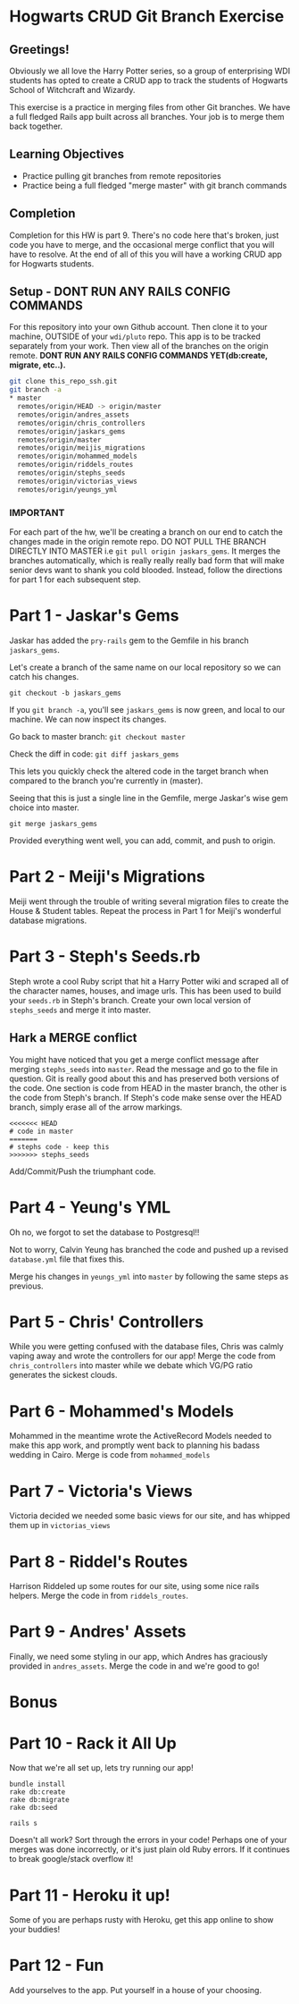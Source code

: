 # Hogwarts CRUD Git Branch Exercise

## Greetings!

Obviously we all love the Harry Potter series, so a group of enterprising WDI students has opted to create a CRUD app to track the students of Hogwarts School of Witchcraft and Wizardy.

This exercise is a practice in merging files from other Git branches. We have a full fledged Rails app built across all branches. Your job is to merge them back together.

## Learning Objectives

- Practice pulling git branches from remote repositories
- Practice being a full fledged "merge master" with git branch commands

## Completion

Completion for this HW is part 9. There's no code here that's broken, just code you have to merge, and the occasional merge conflict that you will have to resolve. At the end of all of this you will have a working CRUD app for Hogwarts students.

## Setup - DONT RUN ANY RAILS CONFIG COMMANDS

For this repository into your own Github account. Then clone it to your machine, OUTSIDE of your `wdi/pluto` repo. This app is to be tracked separately from your work. Then view all of the branches on the origin remote. **DONT RUN ANY RAILS CONFIG COMMANDS YET(db:create, migrate, etc..).**

```bash
git clone this_repo_ssh.git
git branch -a
* master
  remotes/origin/HEAD -> origin/master
  remotes/origin/andres_assets
  remotes/origin/chris_controllers
  remotes/origin/jaskars_gems
  remotes/origin/master
  remotes/origin/meijis_migrations
  remotes/origin/mohammed_models
  remotes/origin/riddels_routes
  remotes/origin/stephs_seeds
  remotes/origin/victorias_views
  remotes/origin/yeungs_yml
```

### __IMPORTANT__

For each part of the hw, we'll be creating a branch on our end to catch the changes made in the origin remote repo. DO NOT PULL THE BRANCH DIRECTLY INTO MASTER i.e `git pull origin jaskars_gems`. It merges the branches automatically, which is really really really bad form that will make senior devs want to shank you cold blooded. Instead, follow the directions for part 1 for each subsequent step.

# Part 1 - Jaskar's Gems

Jaskar has added the `pry-rails` gem to the Gemfile in his branch `jaskars_gems`.

Let's create a branch of the same name on our local repository so we can catch his changes.

`git checkout -b jaskars_gems`

If you `git branch -a`, you'll see `jaskars_gems` is now green, and local to our machine. We can now inspect its changes.

Go back to master branch: `git checkout master`

Check the diff in code: `git diff jaskars_gems`

This lets you quickly check the altered code in the target branch when compared to the branch you're currently in (master).

Seeing that this is just a single line in the Gemfile, merge Jaskar's wise gem choice into master.

`git merge jaskars_gems`

Provided everything went well, you can add, commit, and push to origin.

# Part 2 - Meiji's Migrations

Meiji went through the trouble of writing several migration files to create the House & Student tables.
Repeat the process in Part 1 for Meiji's wonderful database migrations.

# Part 3 - Steph's Seeds.rb

Steph wrote a cool Ruby script that hit a Harry Potter wiki and scraped all of the character names, houses, and image urls. This has been used to build your `seeds.rb` in Steph's branch. Create your own local version of `stephs_seeds` and merge it into master.

## Hark a MERGE conflict

You might have noticed that you get a merge conflict message after merging `stephs_seeds` into `master`. Read the message and go to the file in question. Git is really good about this and has preserved both versions of the code. One section is code from HEAD in the master branch, the other is the code from Steph's branch. If Steph's code make sense over the HEAD branch, simply erase all of the arrow markings.

```
<<<<<<< HEAD
# code in master
=======
# stephs code - keep this
>>>>>>> stephs_seeds
```

Add/Commit/Push the triumphant code.

# Part 4 - Yeung's YML

Oh no, we forgot to set the database to Postgresql!!

Not to worry, Calvin Yeung has branched the code and pushed up a revised `database.yml` file that fixes this.

Merge his changes in `yeungs_yml` into `master` by following the same steps as previous.

# Part 5 - Chris' Controllers

While you were getting confused with the database files, Chris was calmly vaping away and wrote the controllers for our app! Merge the code from `chris_controllers` into master while we debate which VG/PG ratio generates the sickest clouds.

# Part 6 - Mohammed's Models

Mohammed in the meantime wrote the ActiveRecord Models needed to make this app work, and promptly went back to planning his badass wedding in Cairo. Merge is code from `mohammed_models`

# Part 7 - Victoria's Views

Victoria decided we needed some basic views for our site, and has whipped them up in `victorias_views`

# Part 8 - Riddel's Routes

Harrison Riddeled up some routes for our site, using some nice rails helpers. Merge the code in from `riddels_routes`.

# Part 9 - Andres' Assets

Finally, we need some styling in our app, which Andres has graciously provided in `andres_assets`. Merge the code in and we're good to go!

# Bonus

# Part 10 - Rack it All Up

Now that we're all set up, lets try running our app!

```
bundle install
rake db:create
rake db:migrate
rake db:seed

rails s
```

Doesn't all work? Sort through the errors in your code! Perhaps one of your merges was done incorrectly, or it's just plain old Ruby errors. If it continues to break google/stack overflow it!

# Part 11 - Heroku it up!

Some of you are perhaps rusty with Heroku, get this app online to show your buddies!

# Part 12 - Fun

Add yourselves to the app. Put yourself in a house of your choosing.

